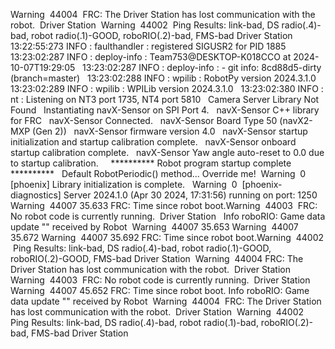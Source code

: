 Warning ﻿﻿ 44004 ﻿﻿ FRC: The Driver Station has lost communication with the robot. ﻿﻿ Driver Station ﻿﻿﻿
﻿﻿﻿﻿﻿﻿﻿﻿Warning ﻿﻿ 44002 ﻿﻿ Ping Results:  ﻿link-bad﻿,  DS radio(.4)-bad﻿,  robot radio(.1)-GOOD﻿,  roboRIO(.2)-bad﻿,  FMS-bad﻿﻿ Driver Station ﻿﻿﻿
﻿﻿﻿﻿﻿﻿ 13:22:55:273 INFO    : faulthandler        : registered SIGUSR2 for PID 1885 ﻿
﻿﻿﻿﻿﻿﻿ 13:23:02:287 INFO    : deploy-info         : Team753@DESKTOP-K018CCO at 2024-10-07T19:29:05 ﻿
﻿﻿﻿﻿﻿﻿ 13:23:02:287 INFO    : deploy-info         : - git info: 8cd88d5-dirty (branch=master) ﻿
﻿﻿﻿﻿﻿﻿ 13:23:02:288 INFO    : wpilib              : RobotPy version 2024.3.1.0 ﻿
﻿﻿﻿﻿﻿﻿ 13:23:02:289 INFO    : wpilib              : WPILib version 2024.3.1.0 ﻿
﻿﻿﻿﻿﻿﻿ 13:23:02:380 INFO    : nt                  : Listening on NT3 port 1735, NT4 port 5810 ﻿
﻿﻿﻿﻿﻿﻿ Camera Server Library Not Found ﻿
﻿﻿﻿﻿﻿﻿ Instantiating navX-Sensor on SPI Port 4. ﻿
﻿﻿﻿﻿﻿﻿ navX-Sensor C++ library for FRC ﻿
﻿﻿﻿﻿﻿﻿ navX-Sensor Connected. ﻿
﻿﻿﻿﻿﻿﻿ navX-Sensor Board Type 50 (navX2-MXP (Gen 2)) ﻿
﻿﻿﻿﻿﻿﻿ navX-Sensor firmware version 4.0 ﻿
﻿﻿﻿﻿﻿﻿ navX-Sensor startup initialization and startup calibration complete. ﻿
﻿﻿﻿﻿﻿﻿ navX-Sensor onboard startup calibration complete. ﻿
﻿﻿﻿﻿﻿﻿ navX-Sensor Yaw angle auto-reset to 0.0 due to startup calibration. ﻿
﻿﻿﻿﻿﻿﻿  ﻿
﻿﻿﻿﻿﻿﻿ ********** Robot program startup complete ********** ﻿
﻿﻿﻿﻿﻿﻿ Default RobotPeriodic() method... Override me! ﻿
﻿﻿﻿﻿﻿﻿﻿﻿Warning ﻿﻿ 0 ﻿﻿ [phoenix] Library initialization is complete. ﻿﻿  ﻿﻿﻿
﻿﻿﻿﻿﻿﻿﻿﻿Warning ﻿﻿ 0 ﻿﻿ [phoenix-diagnostics] Server 2024.1.0 (Apr 30 2024, 17:31:56) running on port: 1250 ﻿﻿  ﻿﻿﻿
﻿Warning﻿ ﻿﻿ 44007 <secondsSinceReboot> 35.633
﻿﻿FRC: Time since robot boot.﻿﻿﻿﻿﻿﻿﻿﻿Warning ﻿﻿ 44003 ﻿﻿ FRC: No robot code is currently running. ﻿﻿ Driver Station ﻿﻿﻿
﻿﻿﻿﻿﻿﻿ Info roboRIO: Game data update "" received by Robot ﻿
﻿Warning﻿ ﻿﻿ 44007 <secondsSinceReboot> 35.653
﻿Warning﻿ ﻿﻿ 44007 <secondsSinceReboot> 35.672
﻿Warning﻿ ﻿﻿ 44007 <secondsSinceReboot> 35.692
﻿﻿FRC: Time since robot boot.﻿﻿﻿﻿﻿﻿﻿﻿Warning ﻿﻿ 44002 ﻿﻿ Ping Results:  ﻿link-bad﻿,  DS radio(.4)-bad﻿,  robot radio(.1)-GOOD﻿,  roboRIO(.2)-GOOD﻿,  FMS-bad﻿﻿ Driver Station ﻿﻿﻿
﻿﻿﻿﻿﻿﻿﻿﻿Warning ﻿﻿ 44004 ﻿﻿ FRC: The Driver Station has lost communication with the robot. ﻿﻿ Driver Station ﻿﻿﻿
﻿﻿﻿﻿﻿﻿﻿﻿Warning ﻿﻿ 44003 ﻿﻿ FRC: No robot code is currently running. ﻿﻿ Driver Station ﻿﻿﻿
﻿Warning﻿ ﻿﻿ 44007 <secondsSinceReboot> 45.652
﻿﻿FRC: Time since robot boot.﻿﻿﻿﻿﻿﻿ Info roboRIO: Game data update "" received by Robot ﻿
﻿﻿﻿﻿﻿﻿﻿﻿Warning ﻿﻿ 44004 ﻿﻿ FRC: The Driver Station has lost communication with the robot. ﻿﻿ Driver Station ﻿﻿﻿
﻿﻿﻿﻿﻿﻿﻿﻿Warning ﻿﻿ 44002 ﻿﻿ Ping Results:  ﻿link-bad﻿,  DS radio(.4)-bad﻿,  robot radio(.1)-bad﻿,  roboRIO(.2)-bad﻿,  FMS-bad﻿﻿ Driver Station ﻿﻿﻿
